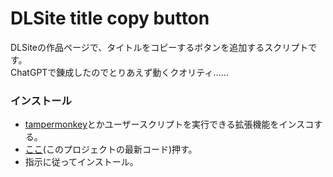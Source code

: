 # DLSite title copy button
DLSiteの作品ページで、タイトルをコピーするボタンを追加するスクリプトです。  
ChatGPTで錬成したのでとりあえず動くクオリティ……


### インストール
- [tampermonkey](https://www.tampermonkey.net/)とかユーザースクリプトを実行できる拡張機能をインスコする。
- [ここ](https://github.com/oz0820/browser-userscript/raw/main/dlsite-title-copy-button/dlsite-title-copy-button.user.js)(このプロジェクトの最新コード)押す。
- 指示に従ってインストール。